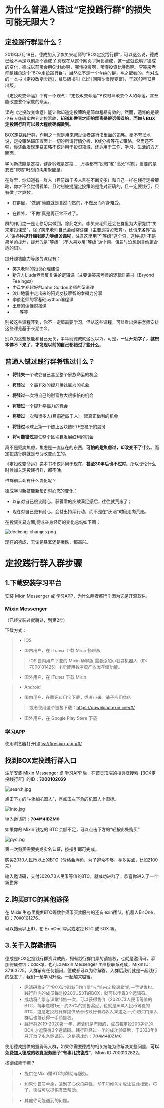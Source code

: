 # 为什么普通人错过“定投践行群”的损失可能无限大？

## 定投践行群是什么？

2019年8月19日，德成加入了李笑来老师的“BOX定投践行群”，可以这么说，德成已经不再是以前那个德成了,你现在从这个网页了解到德成，这一点就说明了德成的变化，德成以前哪会用GitHub啊，哪懂投资啊，哪懂投资比特币啊。李笑来老师组建的这个“BOX定投践行群”，当然它不是一个单纯的群，与之配套的，有对应的一本书《定投改变命运》，纸质版书叫《让时间陪你慢慢变富》，于2019年12月出版。

《定投改变命运》中有一个观点：“定投改变命运”不仅可以改变个人的命运，甚至能改变整个家族的命运。

读完《定投改变命运》能让你知道定投策略是简单粗暴有效的。然而，遗憾的是很少有人能确实做到定投策略，**知道和做到之间的距离是很远很远的，而加入BOX定投践行群可以最大程度确保做到**。

BOX定投践行群，作用之一就是用来帮助读者践行书里面的策略。毫不夸张地说，定投策略碾压市面上一切的所谓行情分析、K线分析等花式策略。然而还不够，你还会发现定投策略不仅适用于投资领域，还适用于工作、学习、生活的方方面面。

学习新技能是定投，健身锻炼是定投……万事都有“灰暗”和“高光”时刻，重要的是要在"灰暗"时刻持续集聚能量。

在群里，你知道有一群人（目前四千多人且在不断变多）和自己一样在践行定投策略，你才不会觉得孤单，且时刻被提醒定投策略是绝对正确的，且一定要践行，只有做了才算数。

* 在群里，“做到”简直就是自然而然的，不做反而浑身难受。

* 在群外，“不做”真是再正常不过了。

群的作用之一是让你切实做到，除此之外，李笑来老师还会在群里为大家提供“笑来定投课堂”，除了笑来老师自己会经常讲课（主要是投资教育），还请来各界“高人”讲各种**提升赚钱能力等级的课程**，注意这里用了“等级”这个词，这种提升不是简单的提升，提升的是“等级”（不太喜欢用“等级”这个词，但暂时没想到其他更合适的词）。

提升赚钱能力等级的课程有：

* 笑来老师的投资心理建设
* 新东方Liuda老师反复讲的逻辑课（主要讲笑来老师的逻辑启蒙书《Beyond Feelings》）
* 中英文都超好的John Gordon老师的英语课
* 汶川地震中走出来的阳光女孩廖智的幸福力分享
* 李俊老师的零基础python编程课
* 王珊的读懂财报课
* ……等等

别被这些课程吓到，你不一定都需要学习，但从这些课程，可以看出笑来老师安排这些课是基于长期主义。

别以为这些技能和自己无关，半年前德成就这么以为，可是，**一旦开始学了，就根本停不下来了，才发现以前的自己都错过了些什么**。

## 普通人错过践行群将错过什么？

* **将错失**一个改变自己甚至整个家族命运的机会

* **将错过**一个最有效的提升赚钱能力的机会

* **将错过**一次将自己的财富放大很多倍的机会

* **将错过**一个提升幸福力的机会

* **将错过**一次和很多人(目前近四千人)一起真正做到的机会

* **将错过**地球上第一个链上区块链ETF交易所的股份

* **将可能错过**抓住整个区块链发展红利的机会

真不是贩卖焦虑，焦虑是一直存在的东西，**可怕的是焦虑过，却改变不了什么**。而定投践行群就是专为改变而生的。

《定投改变命运》这本书不仅适用于现在，**甚至30年后也不过时**。所以无论什么时候加入定投践行群，都不晚。

进群前后会有什么变化呢？

德成学习新技能新知识时心态的变化：

* 以前对自己很没耐心，获得零的突破满足感后，往往就荒废了；

* 现在对自己更有耐心，会付出持续行动，而不是在“灰暗”时段走向荒废。

在投资交易方面,德成亲身经历的变化总结如下图：

![decheng-changes.png](images/decheng-changes.png)

现在的德成，无论是暴涨还是爆跌，都高兴。


# 定投践行群入群步骤

## 1.下载安装学习平台

安装 Mixin Messenger 或 学习APP，为什么两者都行？因为这是开源软件。

### Mixin Messenger

（已经安装过就跳过，到第2步）

下载方式：

> + iOS
>  *  国内用户，在 iTunes 下载 Mixin 畅聊版
   >> iOS 国内用户下载的 Mixin 畅聊版 需要添加小钱包机器人（ID: 7000101425）才能使用数字资产收发存储功能。
>  *  国外用户，在 iTunes 下载 Mixin

> + Android
>  * 国内用户，在腾讯应用宝下载，或者小米、锤子应用商店
   >> 或者使用这个链接下载：https://download.exin.one/#/
>  * 国外用户，在 Google Play Store 下载

### 学习APP

使用浏览器打开<https://firesbox.com/#/>

## 找到BOX定投践行群入口

注册安装 Mixin Messenger 或 学习APP 后，在首页顶端的搜索框搜索【BOX定投践行群】的ID：**7000102069**

![search.jpg](images/search.jpg)

点击下方的“+添加机器人”，再点击左下角的机器人小图标。

![into.jpg](images/into.jpg)

输入邀请码：**784M4IBZM8**

如果你的 Mixin 钱包的 BTC 余额不足，可以点击下方的“轻按此处购买”

![pyc.jpg](images/pyc.jpg)

第一次购买需要完成实名认证，按指引即可完成。

购买2030人民币以上的BTC（价格会浮动，为了避免不够，稍多买点，比如2100元）

输入邀请码，支付2020.73人民币等值的BTC，就成功进群了，恭喜你进入了一个新世界！

## 2.购买BTC的其他途径

在 Mixin 生态里提供BTC等数字货币买卖服务的还有 exin团队，机器人EinOne，ID：7000101276。

可以搜索以上ID，在 ExinOne 购买或定投 BTC 或 BOX 等。

## 3.关于入群邀请码

德成是BOX定投践行群资深成员，拥有践行群门票的销售权，也就是邀请码，添加德成微信：cdckql，也可以 Mixin Messenger 里直接联系德成，Mixin ID: 37163725。入群前有任何疑问，德成都可以为你解答，入群后我们就是一起践行的战友了，我们一起学习升级，一起越来越富。

> * 邀请码绑定了“BOX定投践行群门票”与“笑来定投课堂”的一手销售权。践行群内的成员每定投200USDT的BOX，就可以申请3个邀请码。
> * 成功将门票与课堂销售一次，可以获得售价（2020.73人民币等值的BTC，每年递增1元）约25%的销售奖励，也就是500人民币等值的BTC，这是定投践行群提供给合格践行者的收入渠道之一,你购买门票入群后也能获得一手销售权。
> * 践行群2019-2020第一年，邀请码是有限的，成员每定投200美元的 BOX 才能获得3个邀请码。践行群经过一年的成功验证后，于2020年8月开放了永久邀请码，这是德成的：**784M4IBZM8**

使用德成提供的邀请码入群，如果你需要德成的相关技能为你解决某些问题，**可以免费加入德成的收费服务圈子“有事儿找德成”**，Mixin ID:7000102622。

找德成能干嘛？

> * 提供在Mixin赚BTC的帮助与服务。

> * 如果你目前单身，遇到了心仪的异性，却不知如何才能让彼此相爱，巧了，德成可以提供有效帮助。

> * 其他你可能遇到的问题。





